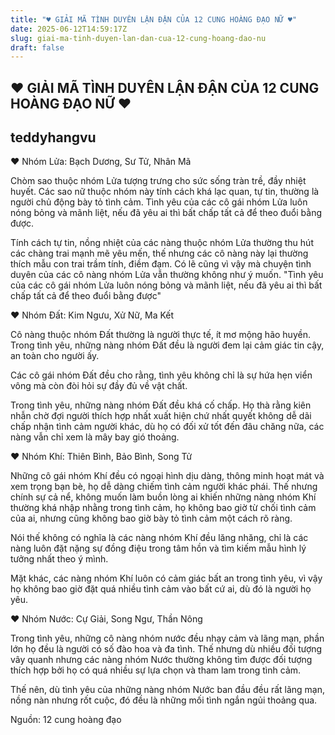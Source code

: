```yaml
---
title: "♥ GIẢI MÃ TÌNH DUYÊN LẬN ĐẬN CỦA 12 CUNG HOÀNG ĐẠO NỮ ♥"
date: 2025-06-12T14:59:17Z
slug: giai-ma-tinh-duyen-lan-dan-cua-12-cung-hoang-dao-nu
draft: false
---
```


## ♥ GIẢI MÃ TÌNH DUYÊN LẬN ĐẬN CỦA 12 CUNG HOÀNG ĐẠO NỮ ♥

## teddyhangvu

♥ Nhóm Lửa: Bạch Dương, Sư Tử, Nhân Mã
 
Chòm sao thuộc nhóm Lửa tượng trưng cho sức sống tràn trề, đầy nhiệt huyết. Các sao nữ thuộc nhóm này tính cách khá lạc quan, tự tin, thường là người chủ động bày tỏ tình cảm. Tình yêu của các cô gái nhóm Lửa luôn nóng bỏng và mãnh liệt, nếu đã yêu ai thì bất chấp tất cả để theo đuổi bằng được.
 
Tính cách tự tin, nồng nhiệt của các nàng thuộc nhóm Lửa thường thu hút các chàng trai mạnh mẽ yêu mến, thế nhưng các cô nàng này lại thường thích mẫu con trai trầm tính, điềm đạm. Có lẽ cũng vì vậy mà chuyện tình duyên của các cô nàng nhóm Lửa vẫn thường không như ý muốn. "Tình yêu của các cô gái nhóm Lửa luôn nóng bỏng và mãnh liệt, nếu đã yêu ai thì bất chấp tất cả để theo đuổi bằng được"
 
♥ Nhóm Đất: Kim Ngưu, Xử Nữ, Ma Kết
 
Cô nàng thuộc nhóm Đất thường là người thực tế, ít mơ mộng hão huyền. Trong tình yêu, những nàng nhóm Đất đều là người đem lại cảm giác tin cậy, an toàn cho người ấy.
 
Các cô gái nhóm Đất đều cho rằng, tình yêu không chỉ là sự hứa hẹn viển vông mà còn đòi hỏi sự đầy đủ về vật chất.
 
Trong tình yêu, những nàng nhóm Đất đều khá cố chấp. Họ thà rằng kiên nhẫn chờ đợi người thích hợp nhất xuất hiện chứ nhất quyết không dễ dãi chấp nhận tình cảm người khác, dù họ có đối xử tốt đến đâu chăng nữa, các nàng vẫn chỉ xem là mây bay gió thoảng.
 
♥ Nhóm Khí: Thiên Bình, Bảo Bình, Song Tử
 
Những cô gái nhóm Khí đều có ngoại hình dịu dàng, thông minh hoạt mát và xem trọng bạn bè, họ dễ dàng chiếm tình cảm người khác phái. Thế nhưng chính sự cả nể, không muốn làm buồn lòng ai khiến những nàng nhóm Khí thường khá nhập nhằng trong tình cảm, họ không bao giờ từ chối tình cảm của ai, nhưng cũng không bao giờ bày tỏ tình cảm một cách rõ ràng.
 
Nói thế không có nghĩa là các nàng nhóm Khí đều lăng nhăng, chỉ là các nàng luôn đặt nặng sự đồng điệu trong tâm hồn và tìm kiếm mẫu hình lý tưởng nhất theo ý mình.
 
Mặt khác, các nàng nhóm Khí luôn có cảm giác bất an trong tình yêu, vì vậy họ không bao giờ đặt quá nhiều tình cảm vào bất cứ ai, dù đó là người họ yêu. 
 
♥ Nhóm Nước: Cự Giải, Song Ngư, Thần Nông
 
Trong tình yêu, những cô nàng nhóm nước đều nhạy cảm và lãng mạn, phần lớn họ đều là người có số đào hoa và đa tình. Thế nhưng dù nhiều đối tượng vây quanh nhưng các nàng nhóm Nước thường không tìm được đối tượng thích hợp bởi họ có quá nhiều sự lựa chọn và tham lam trong tình cảm.
 
Thế nên, dù tình yêu của những nàng nhóm Nước ban đầu đều rất lãng mạn, nồng nàn nhưng rốt cuộc, đó đều là những mối tình ngắn ngủi thoảng qua.
 
Nguồn: 12 cung hoàng đạo